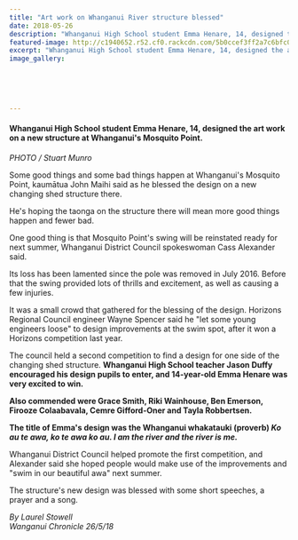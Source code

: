 ```yaml
---
title: "Art work on Whanganui River structure blessed"
date: 2018-05-26
description: "Whanganui High School student Emma Henare, 14, designed the art work on a new structure at Whanganui's Mosquito Point..."
featured-image: http://c1940652.r52.cf0.rackcdn.com/5b0ccef3ff2a7c6bfc002084/Mosquito-point-art-chron-26-may.jpg
excerpt: "Whanganui High School student Emma Henare, 14, designed the art work on a new structure at Whanganui's Mosquito Point."
image_gallery:
    
    
    
    
    
---
```


<h4><span>Whanganui High School student Emma Henare, 14, designed the art work on a new structure at Whanganui's Mosquito Point. <br /></span></h4>
<p><em>PHOTO / Stuart Munro&nbsp;</em></p>
<p class="element element-paragraph">Some good things and some bad things happen at Whanganui's Mosquito Point, kaumātua John Maihi said as he blessed the design on a new changing shed structure there.</p>
<p class="element element-paragraph">He's hoping the taonga on the structure there will mean more good things happen and fewer bad.</p>
<p class="element element-paragraph">One good thing is that Mosquito Point's swing will be reinstated ready for next summer, Whanganui District Council spokeswoman Cass Alexander said.</p>
<p class="element element-paragraph">Its loss has been lamented since the pole was removed in July 2016. Before that the swing provided lots of thrills and excitement, as well as causing a few injuries.</p>
<p class="element element-paragraph">It was a small crowd that gathered for the blessing of the design. Horizons Regional Council engineer Wayne Spencer said he "let some young engineers loose" to design improvements at the swim spot, after it won a Horizons competition last year.</p>
<p class="element element-paragraph">The council held a second competition to find a design for one side of the changing shed structure. <strong>Whanganui High School teacher Jason Duffy encouraged his design pupils to enter, and 14-year-old Emma Henare was very excited to win.</strong></p>
<p class="element element-paragraph"><strong>Also commended were Grace Smith, Riki Wainhouse, Ben Emerson, Firooze Colaabavala, Cemre Gifford-Oner and Tayla Robbertsen.</strong></p>
<p class="element element-paragraph"><strong>The title of Emma's design was the Whanganui whakatauki (proverb) <em>Ko au te awa, ko te awa ko au. I am the river and the river is me.</em></strong></p>
<p class="element element-paragraph">Whanganui District Council helped promote the first competition, and Alexander said she hoped people would make use of the improvements and "swim in our beautiful awa" next summer.</p>
<p class="element element-paragraph">The structure's new design was blessed with some short speeches, a prayer and a song.</p>
<p class="element element-paragraph"><em>By Laurel Stowell&nbsp;</em><br /><em>Wanganui Chronicle 26/5/18</em></p>

